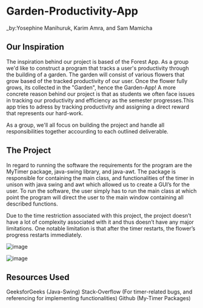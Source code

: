 # Garden-Productivity-App
_by:Yosephine Manihuruk, Karim Amra, and Sam Mamicha

## Our Inspiration
The inspiration behind our project is based of the Forest App. As a group we'd like to construct a program that tracks a user's productivity through the building of a garden. The garden will consist of various flowers that grow based of the tracked productivity of our user. Once the flower fully grows, its collected in the "Garden", hence the Garden-App! A more concrete reason behind our project is that as students we often face issues in tracking our productivity and efficiency as the semester progresses.This app tries to adress by tracking productivity and assigning a direct reward that represents our hard-work. 

As a group, we'll all focus on building the project and handle all responsibilities together accourding to each outlined deliverable.

## The Project 
In regard to running the software the requirements for the program are the MyTimer package, java-swing library, and java-awt. The package is responsible for containing the main class, and functionalities of the timer in unison with java swing and awt which allowed us to create a GUI’s for the user. To run the software, the user simply has to run the main class at which  point the program will direct the user to the main window containing all described functions.

Due to the time restriction associated with this project, the project doesn’t have a lot of complexity associated with it and thus doesn’t have any major limitations. One notable limitation is that after the timer restarts, the flower’s progress restarts immediately.

![image](https://github.com/mac-comp127-s24-alhashim/project-yosephine_karim_samm/assets/157333938/e80e05fb-43d8-4d5d-aa55-5e49634278c6)

![image](https://github.com/mac-comp127-s24-alhashim/project-yosephine_karim_samm/assets/157333938/4f419ea7-b5fb-420e-bb0f-8a881a6a37d9)








## Resources Used
GeeksforGeeks (Java-Swing)
Stack-Overflow (For timer-related bugs, and referencing for implementing functionalities)
Github (My-Timer Packages)
